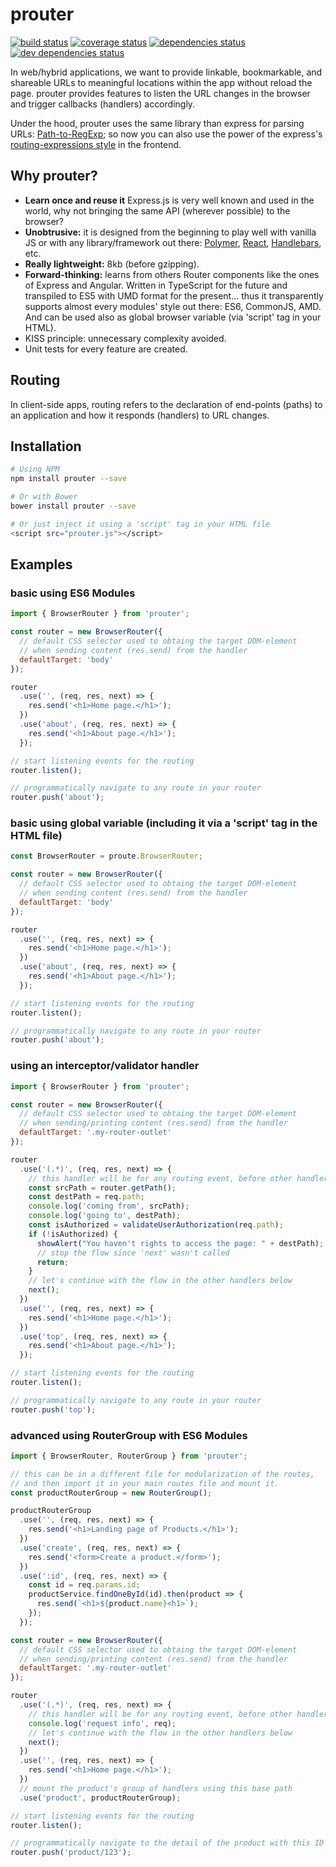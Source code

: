 # prouter
<p>
    <a href="https://travis-ci.org/rogerpadilla/prouter?branch=master" title="build status"><img src="https://travis-ci.org/rogerpadilla/prouter.svg?branch=master" alt="build status" /></a>
    <a href="https://coveralls.io/r/rogerpadilla/prouter?branch=master" title="coverage status"><img src="https://coveralls.io/repos/rogerpadilla/prouter/badge.svg?branch=master" alt="coverage status" /></a>
    <a href="https://david-dm.org/rogerpadilla/prouter" title="dependencies status"><img src="https://david-dm.org/rogerpadilla/prouter/status.svg" alt="dependencies status" /></a>
    <a href="https://david-dm.org/rogerpadilla/prouter#info=devDependencies" title="dev dependencies status"><img src="https://david-dm.org/rogerpadilla/prouter/dev-status.svg" alt="dev dependencies status" /></a>
</p>

In web/hybrid applications, we want to provide linkable, bookmarkable, and shareable URLs to meaningful locations within the app without reload the page. prouter provides features to listen the URL changes in the browser and trigger callbacks (handlers) accordingly.

Under the hood, prouter uses the same library than express for parsing URLs: [Path-to-RegExp](https://github.com/pillarjs/path-to-regexp); so now you can also use the power of the express's [routing-expressions style](https://expressjs.com/en/guide/routing.html) in the frontend.

## Why prouter?
- **Learn once and reuse it** Express.js is very well known and used in the world, why not bringing the same API (wherever possible) to the browser?
- **Unobtrusive:** it is designed from the beginning to play well with vanilla JS or with any library/framework out there: [Polymer](https://www.polymer-project.org/1.0/), [React](http://facebook.github.io/react/), [Handlebars](http://handlebarsjs.com/), etc.
- **Really lightweight:** 8kb (before gzipping).
- **Forward-thinking:** learns from others Router components like the ones of Express and Angular. Written in TypeScript for the future and transpiled to ES5 with UMD format for the present... thus it transparently supports almost every modules' style out there: ES6, CommonJS, AMD. And can be used also as global browser variable (via 'script' tag in your HTML).
- KISS principle: unnecessary complexity avoided.
- Unit tests for every feature are created.

## Routing
In client-side apps, routing refers to the declaration of end-points (paths) to an application and how it responds (handlers) to URL changes.

## Installation

```bash
# Using NPM
npm install prouter --save

# Or with Bower
bower install prouter --save

# Or just inject it using a 'script' tag in your HTML file
<script src="prouter.js"></script>
```

## Examples

### basic using ES6 Modules

```js
import { BrowserRouter } from 'prouter';

const router = new BrowserRouter({
  // default CSS selector used to obtaing the target DOM-element
  // when sending content (res.send) from the handler
  defaultTarget: 'body'
});

router
  .use('', (req, res, next) => {
    res.send('<h1>Home page.</h1>');
  })
  .use('about', (req, res, next) => {
    res.send('<h1>About page.</h1>');
  });

// start listening events for the routing
router.listen();

// programmatically navigate to any route in your router
router.push('about');
```


### basic using global variable (including it via a 'script' tag in the HTML file)

```js
const BrowserRouter = proute.BrowserRouter;

const router = new BrowserRouter({
  // default CSS selector used to obtaing the target DOM-element
  // when sending content (res.send) from the handler
  defaultTarget: 'body'
});

router
  .use('', (req, res, next) => {
    res.send('<h1>Home page.</h1>');
  })
  .use('about', (req, res, next) => {
    res.send('<h1>About page.</h1>');
  });

// start listening events for the routing
router.listen();

// programmatically navigate to any route in your router
router.push('about');
```

### using an interceptor/validator handler

```js
import { BrowserRouter } from 'prouter';

const router = new BrowserRouter({
  // default CSS selector used to obtaing the target DOM-element
  // when sending/printing content (res.send) from the handler
  defaultTarget: '.my-router-outlet'
});

router
  .use('(.*)', (req, res, next) => {
    // this handler will be for any routing event, before other handlers
    const srcPath = router.getPath();
    const destPath = req.path;
    console.log('coming from', srcPath);
    console.log('going to', destPath);
    const isAuthorized = validateUserAuthorization(req.path);
    if (!isAuthorized) {
      showAlert("You haven't rights to access the page: " + destPath);
      // stop the flow since 'next' wasn't called
      return;
    }
    // let's continue with the flow in the other handlers below
    next();
  })
  .use('', (req, res, next) => {
    res.send('<h1>Home page.</h1>');
  })
  .use('top', (req, res, next) => {
    res.send('<h1>About page.</h1>');
  });

// start listening events for the routing
router.listen();

// programmatically navigate to any route in your router
router.push('top');
```


### advanced using RouterGroup with ES6 Modules

```js
import { BrowserRouter, RouterGroup } from 'prouter';

// this can be in a different file for modularization of the routes,
// and then import it in your main routes file and mount it.
const productRouterGroup = new RouterGroup();

productRouterGroup
  .use('', (req, res, next) => {
    res.send('<h1>Landing page of Products.</h1>');
  })
  .use('create', (req, res, next) => {
    res.send('<form>Create a product.</form>');    
  })
  .use(':id', (req, res, next) => {
    const id = req.params.id;
    productService.findOneById(id).then(product => {
      res.send(`<h1>${product.name}<h1>`);    
    });
  });

const router = new BrowserRouter({
  // default CSS selector used to obtaing the target DOM-element
  // when sending/printing content (res.send) from the handler
  defaultTarget: '.my-router-outlet'
});

router
  .use('(.*)', (req, res, next) => {
    // this handler will be for any routing event, before other handlers
    console.log('request info', req);
    // let's continue with the flow in the other handlers below
    next();
  })
  .use('', (req, res, next) => {
    res.send('<h1>Home page.</h1>');
  })
  // mount the product's group of handlers using this base path
  .use('product', productRouterGroup);

// start listening events for the routing
router.listen();

// programmatically navigate to the detail of the product with this ID
router.push('product/123');
```